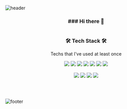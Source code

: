 ![header](https://capsule-render.vercel.app/api?type=waving&color=A3DBEC&height=200&section=header&text=KwangWoo%20Lee&fontSize=70&fontColor=4EA4D6&fontAlign=68&fontAlignY=35)

<h3 align="center">
  ### Hi there 👋
  <br>
  <br>
  <br>
  🛠 Tech Stack 🛠
</h3>

<p align="center"> Techs that I've used at least once </p>

<p align="center">
  <img src="https://img.shields.io/badge/C-A8B9CC?style=flat-square&logo=C&logoColor=white"/></a>
  <img src="https://img.shields.io/badge/C++-00599C?style=flat-square&logo=C%2B%2B&logoColor=white"/></a>
  <img src="https://img.shields.io/badge/Python-3766AB?style=flat-square&logo=Python&logoColor=white"/></a>
  <img src="https://img.shields.io/badge/Java-FF9E0F?style=flat-square&logo=Java&logoColor=white"/></a>
  <img src="https://img.shields.io/badge/Swift-FA7343?style=flat-square&logo=Swift&logoColor=white"/></a>
  <img src="https://img.shields.io/badge/Matlab-3152A0?style=flat-square&logo=Gmail&logoColor=white"/></a>
  <img src="https://img.shields.io/badge/HTML5-E34F26?style=flat-square&logo=HTML5&logoColor=white"/></a>
  <br>
  <br>
  <img src="https://img.shields.io/badge/Oracle-F80000?style=flat-square&logo=MySql&logoColor=white"/></a>
  <img src="https://img.shields.io/badge/aws-333664?style=flat-square&logo=amazon-aws&logoColor=white"/></a>
  <img src="https://img.shields.io/badge/Xamarin-3498DB?style=flat-square&logo=Xamarin&logoColor=white"/></a>
  <img src="https://img.shields.io/badge/SFML-8CC445?style=flat-square&logo=SFML&logoColor=white"/></a>
</p>
<br>
<br>


![footer](https://capsule-render.vercel.app/api?type=waving&color=A3DBEC&height=200&section=footer&text=BumBamBi&fontSize=70&fontColor=4EA4D6&fontAlign=76&&fontAlignY=75&reversal=true&)
